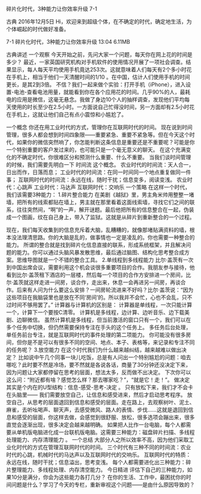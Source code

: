 碎片化时代，3种能力让你效率升级 7-1


古典
2016年12月5日
Hi，欢迎来到超级个体，在不确定的时代，确定地生活，为个体崛起的时代做好准备。

7-1 碎片化时代，3种能力让你效率升级
13:04 6.11MB

古典讲述
一个观察
今天开始之前，先问大家一个问题，每天你在网上花的时间是多少？ 
最近，一家英国研究机构对手机软件的使用情况开展了一项社会调查。结果显示，每人每天平均使用手机竟达253次。这就意味着人们每天有2个多小时花在手机上，相当于他们一天清醒时间的1/10 。在中国，估计人们使用手机的时间更长，是其2到3倍。
不信？我们一起来做个实验：打开手机（iPhone），进入设置-电池-查看电池用量，就能看到你在各个应用花的时间。几乎90%的人，最耗电的应用是微信，这毫无悬念。我做了身边10个人的抽样调查，发现他们平均每天使用的时长至少在2.5小时。一方面说自己忙得没时间，另一方面却有2.5小时花在手机上，这就让他们自己有点小震惊和小尴尬了。

一个概念
你还在用工业时代的方式，管理你在互联网时代的时间。
现在说到时间管理，很多人都会想到时间四象限——重要紧急、重要不紧急等。但在今天这个时代，如果你的微信突然响了，你怎能判断这条信息是重要还是不重要呢？可能是你一个特别重要的客户发过来的，也可能只是一个毫无意义的聊天。
在这个充满变化的不确定时代，你很难区分和预测什么重要、什么不重要。
当我们谈时间管理的时候，我们需要先明白一下 时间流 这个概念。
农业时代的时间流：天人合一，日出而作，日落而息；
工业时代的时间流：在同一时间同一个地点重复做同一件事；
互联网时代的时间流：永远在线，随时干扰；信息变多，阅读变浅。
农业时代：心跳声
工业时代：马达声
互联网时代：交响乐
一个策略
在这样一个时代，我们该需要3种能力：
1.碎片整合能力
在美剧《越狱》里，男主角米帅用整整一堵墙，把所有的线索都贴在墙上，男主就在那里看着这面线索墙，寻找它们之间的联系，往往突然间，“啊”的一声，解开谜题。最后他把所有的信息整合在一起，伪装成一个图画，纹在自己身上，带入了监狱。这就是从碎片到重新整合的一个过程。

现在，我们每天收集到的信息充斥着大脑，乱糟糟的，就像那堵贴满资料的墙，根本没法理清思路。你的大脑是乱的，做事情也一定是凌乱的。你也需要一种整合的能力。
所谓的整合就是找到碎片化信息直接的联系，形成系统框架，并且解决问题的能力。你可以通过头脑风暴发散思维，最后通过脑图、结构化思考整合成方案。思维导图就是一个不错的整合工具。
2.单线程到多线程能力
比尔·盖茨有一次到中国出席会议，需要利用这个机会谈很多重要项目的合作。我朋友参与接待，他看到比尔·盖茨租下酒店的一层楼，然后每一个项目的合作方安排进一个房间，比尔·盖茨就这样走进一间房，谈合作，走出来，休息一会再进另一间房，再谈合作。后来有人问为什么要这么安排？一间房轮流进来不好吗？比尔·盖茨说：“因为这些项目在我脑袋里也是放在不同‘房间’的。所以我并不会忙，心也不会乱，只不过时间不够用罢了。”
计算器与计算机的区别是：
计算器是单线程，一次只能计算一个，计算下一个要按C清零。
计算机是多线程，边计算、边听音乐、边下载美剧、边聊微信。
虽然计算机是多线程，但当前激活的窗口只有一个，我们可以在多个任务中切换，但仍然需要保持专注在手头的这个任务上。
多任务后台处理，单任务前台专注，就是互联网时代的事件处理的第二项能力。
你可能没有很多房间，但你是不是可以有很多不同的空间、地点、本子、表格等，来记录和专注不同的任务呢？
3.放空能力
在这个时代我们为什么越来越纠结，越来越难以做出决定？
比如说中午几个同事一块儿吃饭，总是有人问出一个特别尴尬的问题：咱去哪吃？此时要不然是冷场，要不然就是各说各话，商量了30分钟还没决定下来，因为问题让大家都停留在思考的层面，想法太多，反而做不出决定。
下次你可以这么问：“附近都有啥？感觉怎么样？那去哪家吃？”，“就是它！走！”。
做决定其实是个内在的U型结构：信息-感受-思考-决定 。
只有放松下来，我们才不会卡在头脑里—— 我们需要放空自己，让信息和感受进来，然后才启动思考程序。
放空自己，从思考的层面退回到信息和感受的层面。走在路上，去观察树叶、泥土、麻雀，去听吆喝声、聊天声，去感受微风、路人的表情、步伐……这就是退回到信息和感受的层面，你这样去做，会感觉到很舒服、放松，很多选项会蹦出来，很多直觉会逐渐出现，很多决定会越来越明确。
如果把人比作一台电脑，每个人都需要从单机版电脑进化成一台联机版电脑。这需要三种能力：磁盘碎片扫描、多线程处理能力、内存清理能力 。
一个总结
大部分人之所以效率不高，因为他们采取工业化时代的方式在管理互联网时代的时间。
三个时代有三种不同的时间流：农业时代的心跳，机械时代的马达声以及互联网时代的交响乐。
互联网时代的特质：永远在线，随时干扰；信息溢出，思考变浅。
每个人都需要进化出三种能力：碎片整理能力、多线程处理、内存清空能力。
今日精进
评估下自己的三种能力，如果10分是满分，你会为这些能力各打几分？
在你的生活、工作中，最困扰你的时间问题是什么？学习了今天的专栏，重新审视这个问题——是由什么原因导致的？